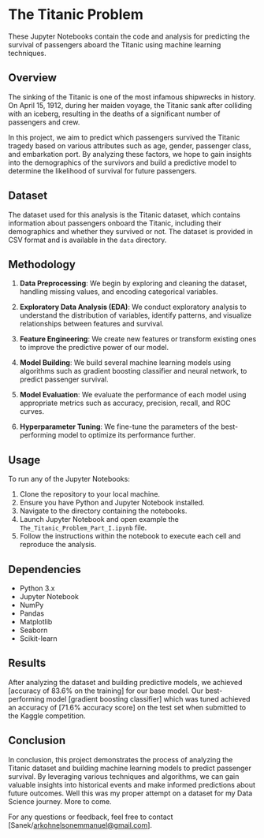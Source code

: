 # The Titanic Problem

These Jupyter Notebooks contain the code and analysis for predicting the survival of passengers aboard the Titanic using machine learning techniques.

## Overview

The sinking of the Titanic is one of the most infamous shipwrecks in history. On April 15, 1912, during her maiden voyage, the Titanic sank after colliding with an iceberg, resulting in the deaths of a significant number of passengers and crew.

In this project, we aim to predict which passengers survived the Titanic tragedy based on various attributes such as age, gender, passenger class, and embarkation port. By analyzing these factors, we hope to gain insights into the demographics of the survivors and build a predictive model to determine the likelihood of survival for future passengers.

## Dataset

The dataset used for this analysis is the Titanic dataset, which contains information about passengers onboard the Titanic, including their demographics and whether they survived or not. The dataset is provided in CSV format and is available in the `data` directory.

## Methodology

1. **Data Preprocessing**: We begin by exploring and cleaning the dataset, handling missing values, and encoding categorical variables.

2. **Exploratory Data Analysis (EDA)**: We conduct exploratory analysis to understand the distribution of variables, identify patterns, and visualize relationships between features and survival.

3. **Feature Engineering**: We create new features or transform existing ones to improve the predictive power of our model.

4. **Model Building**: We build several machine learning models using algorithms such as gradient boosting classifier and neural network, to predict passenger survival.

5. **Model Evaluation**: We evaluate the performance of each model using appropriate metrics such as accuracy, precision, recall, and ROC curves.

6. **Hyperparameter Tuning**: We fine-tune the parameters of the best-performing model to optimize its performance further.

## Usage

To run any of the Jupyter Notebooks:

1. Clone the repository to your local machine.
2. Ensure you have Python and Jupyter Notebook installed.
3. Navigate to the directory containing the notebooks.
4. Launch Jupyter Notebook and open example the `The_Titanic_Problem_Part_I.ipynb` file.
5. Follow the instructions within the notebook to execute each cell and reproduce the analysis.

## Dependencies

- Python 3.x
- Jupyter Notebook
- NumPy
- Pandas
- Matplotlib
- Seaborn
- Scikit-learn

## Results

After analyzing the dataset and building predictive models, we achieved [accuracy of 83.6% on the training] for our base model. Our best-performing model [gradient boosting classifier] which was tuned achieved an accuracy of [71.6% accuracy score] on the test set when submitted to the Kaggle competition.

## Conclusion

In conclusion, this project demonstrates the process of analyzing the Titanic dataset and building machine learning models to predict passenger survival. By leveraging various techniques and algorithms, we can gain valuable insights into historical events and make informed predictions about future outcomes. Well this was my proper attempt on a dataset for my Data Science journey. More to come.

For any questions or feedback, feel free to contact [Sanek/arkohnelsonemmanuel@gmail.com].